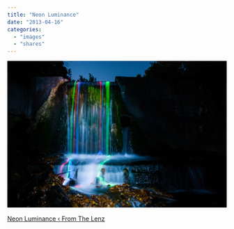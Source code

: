 ```yaml
---
title: "Neon Luminance"
date: "2013-04-16"
categories: 
  - "images"
  - "shares"
---
```


![](images/tumblr_mlcnsyfqbt1qz4vrlo1_1280-1024x685.jpg)

[Neon Luminance ‹ From The Lenz](http://www.fromthelenz.com/neon-luminance/)

